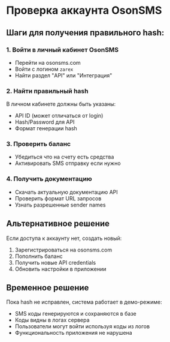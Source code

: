 # Проверка аккаунта OsonSMS

## Шаги для получения правильного hash:

### 1. Войти в личный кабинет OsonSMS
- Перейти на osonsms.com
- Войти с логином `zarex`
- Найти раздел "API" или "Интеграция"

### 2. Найти правильный hash
В личном кабинете должны быть указаны:
- API ID (может отличаться от login)
- Hash/Password для API
- Формат генерации hash

### 3. Проверить баланс
- Убедиться что на счету есть средства
- Активировать SMS отправку если нужно

### 4. Получить документацию
- Скачать актуальную документацию API
- Проверить формат URL запросов
- Узнать разрешенные sender names

## Альтернативное решение
Если доступа к аккаунту нет, создать новый:
1. Зарегистрироваться на osonsms.com
2. Пополнить баланс
3. Получить новые API credentials
4. Обновить настройки в приложении

## Временное решение
Пока hash не исправлен, система работает в демо-режиме:
- SMS коды генерируются и сохраняются в базе
- Коды видны в логах сервера
- Пользователи могут войти используя коды из логов
- Функциональность приложения не нарушена